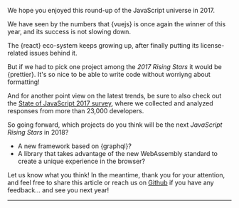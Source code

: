 We hope you enjoyed this round-up of the JavaScript universe in 2017.

We have seen by the numbers that {vuejs} is once again the winner of this year, and its success is not slowing down.

The {react} eco-system keeps growing up, after finally putting its license-related issues behind it.

But if we had to pick one project among the _2017 Rising Stars_ it would be {prettier}. It's so nice to be able to write code without worriyng about formatting!

And for another point view on the latest trends, be sure to also check out the [State of JavaScript 2017 survey](https://stateofjs.com/), where we collected and analyzed responses from more than 23,000 developers.

So going forward, which projects do you think will be the next _JavaScript Rising Stars_ in 2018?

* A new framework based on {graphql}?
* A library that takes advantage of the new WebAssembly standard to create a unique experience in the browser?

Let us know what you think! In the meantime, thank you for your attention, and feel free to share this article or reach us on [Github](https://github.com/bestofjs/javascript-risingstars) if you have any feedback… and see you next year!

---
